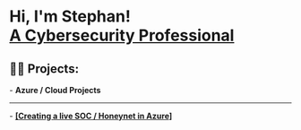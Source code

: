 <h1>Hi, I'm Stephan! <br/> <a href="https://www.linkedin.com/in/joshmadakor/">A Cybersecurity Professional</a>

<h2>👨‍💻 Projects:</h2>
- <b> Azure / Cloud Projects</b>
<hr>
  -  <b> <a href= "https://github.com/Thegreatartful/Azure-Soc"> [Creating a live SOC / Honeynet in Azure] </a> </b>
 

[twitter]: https://twitter.com/joshmadakor
[youtube]: https://www.youtube.com/c/joshmadakor
[instagram]: https://www.instagram.com/joshmadakor/
[linkedin]: https://linkedin.com/in/joshmadakor

<!--
**joshmadakor1/joshmadakor1** is a ✨ _special_ ✨ repository because its `README.md` (this file) appears on your GitHub profile.

Here are some ideas to get you started:

- 🔭 I’m currently working on ...
- 🌱 I’m currently learning ...
- 👯 I’m looking to collaborate on ...
- 🤔 I’m looking for help with ...
- 💬 Ask me about ...
- 📫 How to reach me: ...
- 😄 Pronouns: ...
- ⚡ Fun fact: ...
-->
